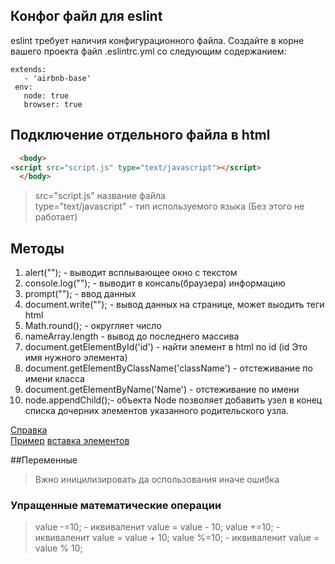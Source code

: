 ## Конфог файл для eslint   
eslint требует наличия конфигурационного файла. Создайте в корне вашего проекта файл .eslintrc.yml со следующим содержанием:
~~~
extends:
   - 'airbnb-base'
 env:
   node: true
   browser: true
~~~

## Подключение отдельного файла в html

~~~ html
  <body>
<script src="script.js" type="text/javascript"></script>
  </body>
~~~
>  src="script.js" название файла    
>  type="text/javascript" -  тип используемого языка (Без этого не работает)   

## Методы    
1. alert(""); - выводит всплывающее окно с текстом    
2. console.log(""); - выводит в консаль(браузера) информацию   
3. prompt(""); - ввод данных   
4. document.write(""); - вывод данных на странице, может выодить теги html 
5. Math.round(); - округляет число
6. nameArray.length - вывод до последнего массива  
7. document.getElementById('id') - найти элемент в html по id (id Это имя нужного элемента)
8. document.getElementByClassName('className') - отстеживание по имени класса
9. document.getElementByName('Name') - отстеживание по имени
10. node.appendChild();- объекта Node позволяет добавить узел в конец списка дочерних элементов указанного родительского узла.



[Справка](http://htmlbook.ru/html)   
[Пример](https://www.youtube.com/watch?v=JkYOYtIAwR0)
[вставка элементов](https://learn.javascript.ru/modifying-document)

##Переменные
> Вжно иницилизировать да оспользования иначе ошибка

### Упращенные математические операции   
> value -=10; - иквиваленит value = value - 10;
> value +=10; - иквиваленит value = value + 10;
> value %=10; - иквиваленит value = value % 10;